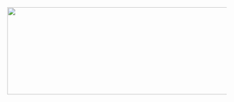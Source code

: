 <!--
**t-flim/t-flim** is a ✨ _special_ ✨ repository because its `README.md` (this file) appears on your GitHub profile.

Here are some ideas to get you started:

- 🔭 I’m currently working on ...
- 🌱 I’m currently learning ...
- 👯 I’m looking to collaborate on ...
- 🤔 I’m looking for help with ...
- 💬 Ask me about ...
- 📫 How to reach me: ...
- 😄 Pronouns: ...
- ⚡ Fun fact: ...
-->

<!-- ![Welcome message](https://media4.giphy.com/media/3ornk57KwDXf81rjWM/giphy.gif) -->

<img src="https://media4.giphy.com/media/3ornk57KwDXf81rjWM/giphy.gif" style="width:100vw; height:200px; aspect-ratio:13/2; object-fit:contain;" />
